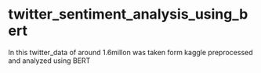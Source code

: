 # twitter_sentiment_analysis_using_bert
In this twitter_data of around 1.6millon was taken form kaggle  preprocessed and analyzed using BERT
